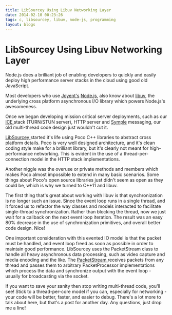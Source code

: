 ```yaml
---
title: LibSourcey Using Libuv Networking Layer
date: 2014-02-10 00:23:26
tags: c, libsourcey, libuv, node-js, programming
layout: blogs
---
```

# LibSourcey Using Libuv Networking Layer

Node.js does a brilliant job of enabling developers to quickly and easily deploy high performance server stacks in the cloud using good old JavaScript.

Most developers who use <a href="http://www.joyent.com/" title="High-performance Cloud Computing" target="_blank">Joyent's</a> <a href="http://nodejs.org/" title="NodeJS" target="_blank">Node.js</a>, also know about <a href="https://github.com/joyent/libuv" title="Cross-platform asychronous I/O">libuv</a>, the underlying cross platform asynchronous I/O library which powers Node.js's awesomeness.

Once we began developing mission critical server deployments, such as our <a href="https://tools.ietf.org/html/rfc5245" title="Interactive Connectivity Establishment" target="_blank">ICE </a>stack (TURN/STUN server), HTTP server and <a href="http://sourcey.com/symple" title="Messaging Made Symple" target="_blank">Symple</a> messaging, our old multi-thread code design just wouldn't cut it.

<a href="http://sourcey.com/libsourcey" title="C++ Networking Evolved" target="_blank">LibSourcey </a>started it's life using Poco C++ libraries to abstract cross platform details. Poco is very well designed architecture, and it's clean coding style make for a brilliant library, but it's clearly not meant for high-performance networking. This is evident in the use of a thread-per-connection model in the HTTP stack implementations. 

Another niggle was the overuse or private methods and members which makes Poco almost impossible to extend in many basic scenarios. Some things about Poco's open source libraries just didn't seem as open as they could be, which is why we turned to C++11 and libuv.

The first thing that's great about working with libuv is that synchronization is no longer such an issue. Since the event loop runs in a single thread, and it forced us to refactor the way classes and models interacted to facilitate single-thread synchronization. Rather than blocking the thread, now we just wait for a callback on the next event loop iteration. The result was an easy 80% decrease in the use of synchronization primitives, and overall better code design. Nice!

One important consideration with this evented IO model is that the packet must be handled, and event loop freed as soon as possible in order to maintain good performance. LibSourcey uses the PacketStream class to handle all heavy asynchronous data processing, such as video capture and media encoding and the like. The <a href="http://sourcey.com/libsourcey-packetstream-api/" title="LibSourcey PacketStream API" target="_blank">PacketStream </a>receives packets from any thread and passes them to arbitrary PacketProcessor implementations which process the data and synchronize output with the event loop - usually for broadcasting via the socket.

If you want to save your sanity then stop writing multi-thread code, you'll see! Stick to a thread-per-core model if you can, especially for networking - your code will be better, faster, and easier to debug. There's a lot more to talk about here, but that's a post for another day. Any questions, just drop me a line!
